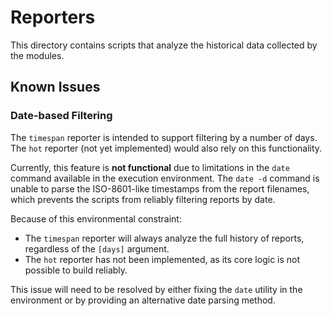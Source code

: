 # Reporters

This directory contains scripts that analyze the historical data collected by the modules.

## Known Issues

### Date-based Filtering

The `timespan` reporter is intended to support filtering by a number of days. The `hot` reporter (not yet implemented) would also rely on this functionality.

Currently, this feature is **not functional** due to limitations in the `date` command available in the execution environment. The `date -d` command is unable to parse the ISO-8601-like timestamps from the report filenames, which prevents the scripts from reliably filtering reports by date.

Because of this environmental constraint:

- The `timespan` reporter will always analyze the full history of reports, regardless of the `[days]` argument.
- The `hot` reporter has not been implemented, as its core logic is not possible to build reliably.

This issue will need to be resolved by either fixing the `date` utility in the environment or by providing an alternative date parsing method.
